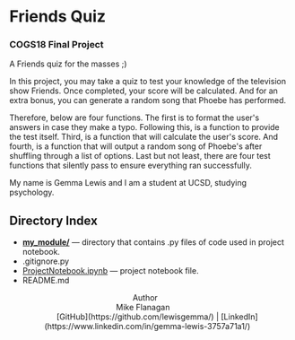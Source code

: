 # Friends Quiz  
### COGS18 Final Project  
  
A Friends quiz for the masses ;)

In this project, you may take a quiz to test your knowledge of the television show Friends. Once completed, your score will be calculated. And for an extra bonus, you can generate a random song that Phoebe has performed.

Therefore, below are four functions. The first is to format the user's answers in case they make a typo. Following this, is a function to provide the test itself. Third, is a function that will calculate the user's score. And fourth, is a function that will output a random song of Phoebe's after shuffling through a list of options. Last but not least, there are four test functions that silently pass to ensure everything ran successfully.

My name is Gemma Lewis and I am a student at UCSD, studying psychology. 

## Directory Index  
- [**my_module/**](https://github.com/lewisgemma/friends-quiz-COGS18-final/tree/main/my_module) — directory that contains .py files of code used in project notebook.
- .gitignore.py
- [ProjectNotebook.ipynb](https://github.com/lewisgemma/friends-quiz-COGS18-final/blob/main/ProjectNotebook.ipynb) — project notebook file.  
- README.md
  
  
  
<div align="center";>Author  
  <div align="center";>Mike Flanagan  
    <div align="center";>  
  
[GitHub](https://github.com/lewisgemma/) | [LinkedIn](https://www.linkedin.com/in/gemma-lewis-3757a71a1/)
  

